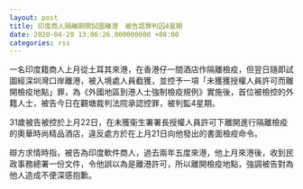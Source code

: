 ```yaml
---
layout: post
title: 印度商人隔離期間試圖離港　被告認罪判囚4星期
date: 2020-04-20 13:06:26.000000000 +08:00
categories: rss
---
```


一名印度籍商人上月從土耳其來港，在香港仔一間酒店作隔離檢疫，但翌日隨即試圖經深圳灣口岸離港，被入境處人員截獲，並控予一項「未獲獲授權人員許可而離開檢疫地點」罪，為《外國地區到港人士強制檢疫規例》實施後，首位被檢控的外籍人士，被告今日在觀塘裁判法院承認控罪，被判監4星期。

31歲被告被控於上月22日，在未獲衞生署署長授權人員許可下離開進行隔離檢疫的奧華時尚精品酒店，違反處方於在上月21日向他發出的書面檢疫命令。

辯方求情時指，被告為印度軟件商人，過去兩年五度來港，他上月來港後，收到民政事務總署一份文件，令他誤以為是離港許可，所以離開檢疫地點，強調被告對為他人造成不便深感抱歉。

